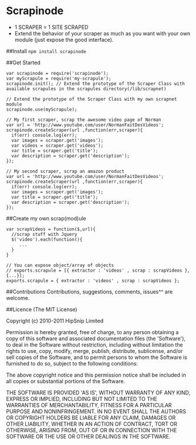 # Scrapinode 
   - 1 SCRAPER = 1 SITE SCRAPED
   - Extend the behavior of your scraper as much as you want with your own module (just expose the good interface).

##Install
    `npm install scrapinode`
    
##Get Started

    var scrapinode = require('scrapinode');
    var myScrapule = require('my-scrapule');
    scrapinode.init(); // Extend the prototype of the Scraper Class with available scrapules in the scrapules directory(/lib/scrapnet)
    
    // Extend the prototype of the Scraper Class with my own scrapnet module
    scrapinode.use(myScrapule);
    
    // My first scraper, scrap the awesome video page of Norman
    var url = 'http://www.youtube.com/user/NormanFaitDesVideos';
    scrapinode.createScraper(url ,function(err,scraper){
      if(err) console.log(err);
      var images = scraper.get('images');
      var videos = scraper.get('videos');
      var title = scraper.get('title');
      var description = scraper.get('description');
    });
    
    // My second scraper, scrap an amazon product
    var url = 'http://www.youtube.com/user/NormanFaitDesVideos';
    scrapinode.createScraper(url ,function(err,scraper){
      if(err) console.log(err);
      var images = scraper.get('images');
      var title = scraper.get('title');
      var description = scraper.get('description');
    });
    
##Create my own scrap(mod)ule

    var scrapVideos = function($,url){
      //scrap stuff with Jquery
      $('video').each(function(){
         ...
      }
    }
   
    // You can expose object/array of objects 
    // exports.scrapule = [{ extractor : 'videos' , scrap : scrapVideos }, {...}];
    exports.scrapule = { extractor : 'videos' , scrap : scrapVideos };
   
##Contributions
Contributions, suggestions, comments, issues^^ are welcome.

##Licence
(The MIT License)

Copyright (c) 2010-2011 HipSnip Limited

Permission is hereby granted, free of charge, to any person obtaining a copy of this software and associated documentation files (the 'Software'), to deal in the Software without restriction, including without limitation the rights to use, copy, modify, merge, publish, distribute, sublicense, and/or sell copies of the Software, and to permit persons to whom the Software is furnished to do so, subject to the following conditions:

The above copyright notice and this permission notice shall be included in all copies or substantial portions of the Software.

THE SOFTWARE IS PROVIDED 'AS IS', WITHOUT WARRANTY OF ANY KIND, EXPRESS OR IMPLIED, INCLUDING BUT NOT LIMITED TO THE WARRANTIES OF MERCHANTABILITY, FITNESS FOR A PARTICULAR PURPOSE AND NONINFRINGEMENT. IN NO EVENT SHALL THE AUTHORS OR COPYRIGHT HOLDERS BE LIABLE FOR ANY CLAIM, DAMAGES OR OTHER LIABILITY, WHETHER IN AN ACTION OF CONTRACT, TORT OR OTHERWISE, ARISING FROM, OUT OF OR IN CONNECTION WITH THE SOFTWARE OR THE USE OR OTHER DEALINGS IN THE SOFTWARE.
